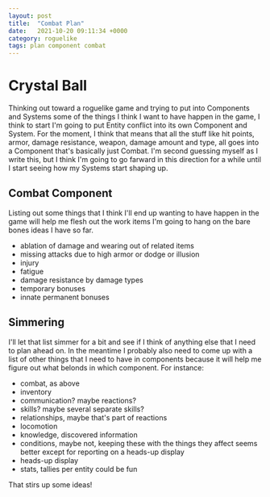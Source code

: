 ```yaml
---
layout: post
title:  "Combat Plan"
date:   2021-10-20 09:11:34 +0000
category: roguelike
tags: plan component combat
---
```


# Crystal Ball
Thinking out toward a roguelike game and trying to put into Components and Systems some of the things I think I want to have happen in the game, I think to start I'm going to put Entity conflict into its own Component and System. For the moment, I think that means that all the stuff like hit points, armor, damage resistance, weapon, damage amount and type, all goes into a Component that's basically just Combat. I'm second guessing myself as I write this, but I think I'm going to go farward in this direction for a while until I start seeing how my Systems start shaping up.  

## Combat Component
Listing out some things that I think I'll end up wanting to have happen in the game will help me flesh out the work items I'm going to hang on the bare bones ideas I have so far.  

* ablation of damage and wearing out of related items  
* missing attacks due to high armor or dodge or illusion  
* injury  
* fatigue  
* damage resistance by damage types  
* temporary bonuses  
* innate permanent bonuses  

## Simmering
I'll let that list simmer for a bit and see if I think of anything else that I need to plan ahead on. In the meantime I probably also need to come up with a list of other things that I need to have in components because it will help me figure out what belonds in which component. For instance:  

* combat, as above
* inventory
* communication? maybe reactions?
* skills? maybe several separate skills?
* relationships, maybe that's part of reactions
* locomotion
* knowledge, discovered information
* conditions, maybe not, keeping these with the things they affect seems better except for reporting on a heads-up display
* heads-up display
* stats, tallies per entity could be fun

That stirs up some ideas!  